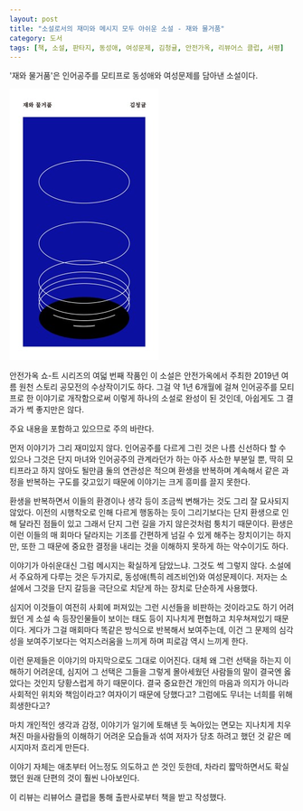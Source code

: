 ```yaml
---
layout: post
title: "소설로서의 재미와 메시지 모두 아쉬운 소설 - 재와 물거품"
category: 도서
tags: [책, 소설, 판타지, 동성애, 여성문제, 김청귤, 안전가옥, 리뷰어스 클럽, 서평]
---
```


'재와 물거품'은
인어공주를 모티프로 동성애와 여성문제를 담아낸 소설이다.

![표지](/images/ash-and-bubbles-book-h480.jpg)

안전가옥 쇼-트 시리즈의 여덟 번째 작품인 이 소설은
안전가옥에서 주최한 2019년 여름 원천 스토리 공모전의 수상작이기도 하다.
그걸 약 1년 6개월에 걸쳐 인어공주를 모티프로 한 이야기로 개작함으로써
이렇게 하나의 소설로 완성이 된 것인데,
아쉽게도 그 결과가 썩 좋지만은 않다.



<div class="im im-warning">
주요 내용을 포함하고 있으므로 주의 바란다.
</div>



먼저 이야기가 그리 재미있지 않다.
인어공주를 다르게 그린 것은 나름 신선하다 할 수 있으나
그것은 단지 마녀와 인어공주의 관계라던가 하는 아주 사소한 부분일 뿐,
딱히 모티프라고 하지 않아도 될만큼 둘의 연관성은 적으며
환생을 반복하며 계속해서 같은 과정을 반복하는 구도를 갖고있기 때문에
이야기는 크게 흥미를 끌지 못한다.

환생을 반복하면서 이들의 환경이나 생각 등이 조금씩 변해가는 것도 그리 잘 묘사되지 않았다.
이전의 시행착오로 인해 다르게 행동하는 듯이 그리기보다는
단지 환생으로 인해 달라진 점들이 있고 그래서 단지 그런 길을 가지 않은것처럼 퉁치기 때문이다.
환생은 이런 이들의 매 회마다 달라지는 기조를 간편하게 넘길 수 있게 해주는 장치이기는 하지만,
또한 그 때문에 중요한 결정을 내리는 것을 이해하지 못하게 하는 악수이기도 하다.

이야기가 아쉬운대신 그럼 메시지는 확실하게 담았느냐.
그것도 썩 그렇지 않다.
소설에서 주요하게 다루는 것은 두가지로, 동성애(특히 레즈비언)와 여성문제이다.
저자는 소설에서 그것을 단지 갈등을 극단으로 치닫게 하는 장치로 단순하게 사용했다.

심지어 이것들이 여전히 사회에 퍼져있는 그런 시선들을 비판하는 것이라고도 하기 어려웠던 게
소설 속 등장인물들이 보이는 태도 등이 지나치게 편협하고 치우쳐져있기 때문이다.
게다가 그걸 매회마다 똑같은 방식으로 반복해서 보여주는데,
이건 그 문제의 심각성을 보여주기보다는 억지스러움을 느끼게 하며 피로감 역시 느끼게 한다.

이런 문제들은 이야기의 마지막으로도 그대로 이어진다.
대체 왜 그런 선택을 하는지 이해하기 어려운데,
심지어 그 선택은 그들을 그렇게 몰아세웠던 사람들의 말이 결국엔 옳았다는 것인지 당황스럽게 하기 때문이다.
결국 중요한건 개인의 마음과 의지가 아니라 사회적인 위치와 책임이라고?
여자이기 때문에 당했다고?
그럼에도 무녀는 너희를 위해 희생한다고?

마치 개인적인 생각과 감정, 이야기가 일기에 토해낸 듯 녹아있는 면모는
지나치게 치우쳐진 마을사람들의 이해하기 어려운 모습들과 섞여
저자가 당초 하려고 했던 것 같은 메시지마저 흐리게 만든다.

이야기 자체는 애초부터 어느정도 의도하고 쓴 것인 듯한데,
차라리 짧막하면서도 확실했던 원래 단편의 것이 훨씬 나아보인다.



<div class="im im-info">
이 리뷰는 리뷰어스 클럽을 통해 출판사로부터 책을 받고 작성했다.
</div>
